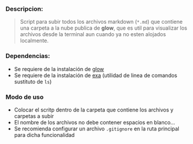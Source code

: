 
### Descripcion:

> Script para subir todos los archivos markdown (`*.md`) que contiene una carpeta a la nube publica de **glow**, que es util para visualizar los archivos desde la terminal aun cuando ya no esten alojados localmente.


### Dependencias:

- Se requiere de la instalación de [glow](https://github.com/charmbracelet/glow)
- Se requiere de la instalación de [exa](https://github.com/ogham/exa) (utilidad de linea de comandos sustituto de `ls`)

### Modo de uso

- Colocar el scritp dentro de la carpeta que contiene los archivos y carpetas a subir
- El nombre de los archivos no debe contener espacios en blanco...
- Se recomienda configurar un archivo `.gitignore` en la ruta principal para dicha funcionalidad
